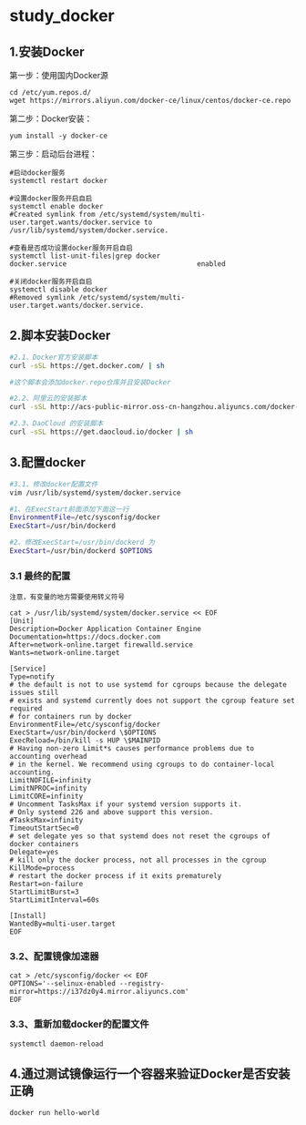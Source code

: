 # study_docker

## 1.安装Docker

第一步：使用国内Docker源
```
cd /etc/yum.repos.d/
wget https://mirrors.aliyun.com/docker-ce/linux/centos/docker-ce.repo
 ```

第二步：Docker安装：
```
yum install -y docker-ce
```

第三步：启动后台进程：
```
#启动docker服务
systemctl restart docker

#设置docker服务开启自启
systemctl enable docker
#Created symlink from /etc/systemd/system/multi-user.target.wants/docker.service to /usr/lib/systemd/system/docker.service.

#查看是否成功设置docker服务开启自启
systemctl list-unit-files|grep docker
docker.service                                enabled

#关闭docker服务开启自启
systemctl disable docker
#Removed symlink /etc/systemd/system/multi-user.target.wants/docker.service.
```

## 2.脚本安装Docker
```bash
#2.1、Docker官方安装脚本
curl -sSL https://get.docker.com/ | sh

#这个脚本会添加docker.repo仓库并且安装Docker

#2.2、阿里云的安装脚本
curl -sSL http://acs-public-mirror.oss-cn-hangzhou.aliyuncs.com/docker-engine/internet | sh -

#2.3、DaoCloud 的安装脚本
curl -sSL https://get.daocloud.io/docker | sh

```

## 3.配置docker
```bash
#3.1、修改docker配置文件
vim /usr/lib/systemd/system/docker.service

#1、在ExecStart前面添加下面这一行
EnvironmentFile=/etc/sysconfig/docker
ExecStart=/usr/bin/dockerd

#2、修改ExecStart=/usr/bin/dockerd 为 
ExecStart=/usr/bin/dockerd $OPTIONS
```
### 3.1 最终的配置

    注意，有变量的地方需要使用转义符号
    
    cat > /usr/lib/systemd/system/docker.service << EOF
    [Unit]
    Description=Docker Application Container Engine
    Documentation=https://docs.docker.com
    After=network-online.target firewalld.service
    Wants=network-online.target

    [Service]
    Type=notify
    # the default is not to use systemd for cgroups because the delegate issues still
    # exists and systemd currently does not support the cgroup feature set required
    # for containers run by docker
    EnvironmentFile=/etc/sysconfig/docker
    ExecStart=/usr/bin/dockerd \$OPTIONS
    ExecReload=/bin/kill -s HUP \$MAINPID
    # Having non-zero Limit*s causes performance problems due to accounting overhead
    # in the kernel. We recommend using cgroups to do container-local accounting.
    LimitNOFILE=infinity
    LimitNPROC=infinity
    LimitCORE=infinity
    # Uncomment TasksMax if your systemd version supports it.
    # Only systemd 226 and above support this version.
    #TasksMax=infinity
    TimeoutStartSec=0
    # set delegate yes so that systemd does not reset the cgroups of docker containers
    Delegate=yes
    # kill only the docker process, not all processes in the cgroup
    KillMode=process
    # restart the docker process if it exits prematurely
    Restart=on-failure
    StartLimitBurst=3
    StartLimitInterval=60s

    [Install]
    WantedBy=multi-user.target
    EOF

### 3.2、配置镜像加速器
    cat > /etc/sysconfig/docker << EOF
    OPTIONS='--selinux-enabled --registry-mirror=https://i37dz0y4.mirror.aliyuncs.com'
    EOF

### 3.3、重新加载docker的配置文件
    systemctl daemon-reload
    
## 4.通过测试镜像运行一个容器来验证Docker是否安装正确
```bash
docker run hello-world
```

